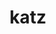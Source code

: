 ---
title: "katz"
composer: "Jonathan Katz"
composition: "Trace"
performers: "Jonathan Katz, piano; Leigh Schanfein, dancer"
---